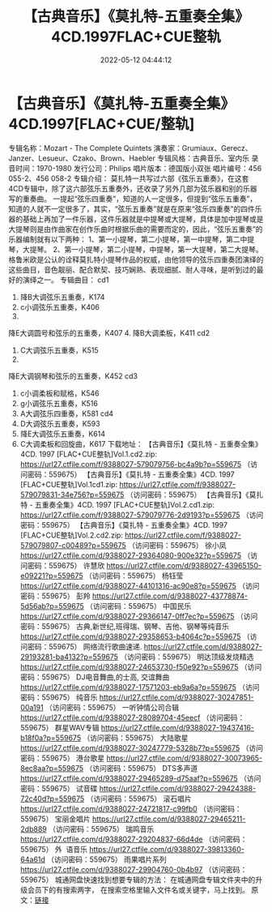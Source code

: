 ﻿---
title: 【古典音乐】《莫扎特-五重奏全集》4CD.1997FLAC+CUE整轨
date: 2022-05-12 04:44:12
categories: 古典音乐、新世纪、纯音雅乐
tags: 纯音雅乐
---
# 【古典音乐】《莫扎特-五重奏全集》4CD.1997[FLAC+CUE/整轨]

专辑名称：Mozart - The Complete
Quintets
演奏家：Grumiaux、Gerecz、Janzer、Lesueur、Czako、Brown、Haebler
专辑风格：古典音乐、室内乐
录音时间：1970-1980
发行公司：Philips
唱片版本：德国版小双张
唱片编号：456 055-2、456
058-2
专辑介绍：
莫扎特一共写过六部《弦乐五重奏》，在这套4CD专辑中，除了这六部弦乐五重奏外，还收录了另外几部为弦乐器和别的乐器写的重奏曲。
一提起“弦乐四重奏”，知道的人一定很多，但提到“弦乐五重奏”，知道的人就不一定很多了，其实，“弦乐五重奏”就是在原来“弦乐四重奏”的四件乐器的基础上再加了一件乐器，这件乐器就是中提琴或大提琴，具体是加中提琴或是大提琴则是由作曲家在创作乐曲时根据乐曲的需要而定的，因此，“弦乐五重奏”的乐器编制就有以下两种：
1、第一小提琴，第二小提琴，第一中提琴，第二中提琴，大提琴。
2、第一小提琴，第二小提琴，中提琴，第一大提琴，第二大提琴。
格鲁米欧是公认的诠释莫扎特小提琴作品的权威，由他领导的弦乐四重奏团演绎的这些曲目，音色靓丽、配合默契、技巧娴熟、表现细腻、耐人寻味，是听到过的最好的演绎之一。
专辑曲目：
cd1
1. 降B大调弦乐五重奏，K174
2. c小调弦乐五重奏，K406
3.
降E大调圆号和弦乐的五重奏，K407
4. 降B大调柔板，K411
cd2
1. C大调弦乐五重奏，K515
2.
降E大调钢琴和弦乐的五重奏，K452
cd3
1. c小调柔板和赋格，K546
2. g小调弦乐五重奏，K516
3. A大调弦乐四重奏，K581
cd4
1. D大调弦乐五重奏，K593
2. 降E大调弦乐五重奏，K614
3. C大调柔板和回旋曲，K617
下载地址：
【古典音乐】《莫扎特 - 五重奏全集》4CD. 1997
[FLAC+CUE整轨]Vol.1.cd2.zip: https://url27.ctfile.com/f/9388027-579079756-bc4a9b?p=559675
（访问密码：559675）
【古典音乐】《莫扎特 - 五重奏全集》4CD. 1997 [FLAC+CUE整轨]Vol.1cd1.zip: https://url27.ctfile.com/f/9388027-579079831-34e756?p=559675
（访问密码：559675）
【古典音乐】《莫扎特 - 五重奏全集》4CD. 1997 [FLAC+CUE整轨]Vol.2.cd1.zip: https://url27.ctfile.com/f/9388027-579079776-2d9193?p=559675
（访问密码：559675）
【古典音乐】《莫扎特 - 五重奏全集》4CD. 1997 [FLAC+CUE整轨]Vol.2.cd2.zip: https://url27.ctfile.com/f/9388027-579079807-c00489?p=559675
（访问密码：559675）
徐小凤
https://url27.ctfile.com/d/9388027-29364080-900e32?p=559675
（访问密码：559675）
许慧欣
https://url27.ctfile.com/d/9388027-43965150-e09221?p=559675
（访问密码：559675）
杨钰莹
https://url27.ctfile.com/d/9388027-44101316-ac90e8?p=559675
（访问密码：559675）
彭羚
https://url27.ctfile.com/d/9388027-43778874-5d56ab?p=559675
（访问密码：559675）
中国民乐
https://url27.ctfile.com/d/9388027-29366147-0ff7ec?p=559675
（访问密码：559675）
古典,新世纪,班得瑞、钢琴、吉他、钢琴等纯音乐
https://url27.ctfile.com/d/9388027-29358653-b4064c?p=559675
（访问密码：559675）
网络流行歌曲速递.
https://url27.ctfile.com/d/9388027-29193281-ba4132?p=559675
（访问密码：559675）
明达顶级发烧精选
https://url27.ctfile.com/d/9388027-24653730-f50e92?p=559675
（访问密码：559675）
DJ电音舞曲,的士高, 交谊舞曲
https://url27.ctfile.com/d/9388027-17571203-eb9a6a?p=559675
（访问密码：559675）
纯音乐
https://url27.ctfile.com/d/9388027-30247851-00a191
（访问密码：559675）
一听钟情公司合辑
https://url27.ctfile.com/d/9388027-28089704-45eecf
（访问密码：559675）
群星WAV专辑
https://url27.ctfile.com/d/9388027-19437416-b18f0a?p=559675
（访问密码：559675）
大陆歌星
https://url27.ctfile.com/d/9388027-30247779-5328b7?p=559675
（访问密码：559675）
港台歌星
https://url27.ctfile.com/d/9388027-30073965-8ec8aa?p=559675
（访问密码：559675）
DTS多声道
https://url27.ctfile.com/d/9388027-29465289-d75aaf?p=559675
（访问密码：559675）
试音碟
https://url27.ctfile.com/d/9388027-29424388-72c40d?p=559675
（访问密码：559675）
滚石唱片
https://url27.ctfile.com/d/9388027-24721817-c99fb0
（访问密码：559675）
宝丽金唱片
https://url27.ctfile.com/d/9388027-29465211-2db889
（访问密码：559675）
瑞鸣音乐
https://url27.ctfile.com/d/9388027-29204837-66d4de
（访问密码：559675）
外  语音乐
https://url27.ctfile.com/d/9388027-39813360-64a61d
（访问密码：559675）
雨果唱片系列
https://url27.ctfile.com/d/9388027-29904760-0b4b97
（访问密码：559675）
城通网盘快速找到想要专辑的方法：
在城通网盘专辑文件夹中的升级会员下的有搜索两字，
在搜索空格里输入文件名或关键字，马上找到。
原文：[链接](https://blog.sina.com.cn/s/blog_1647c7e7601030x6w.html)